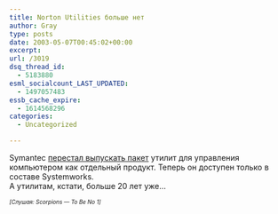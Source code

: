 ```yaml
---
title: Norton Utilities больше нет
author: Gray
type: posts
date: 2003-05-07T00:45:02+00:00
excerpt:
url: /3019
dsq_thread_id:
  - 5183880
esml_socialcount_LAST_UPDATED:
  - 1497057483
essb_cache_expire:
  - 1614568296
categories:
  - Uncategorized

---
```








Symantec <a href="http://www.pcworld.com/news/article/0,aid,110598,00.asp" target="_blank">перестал выпускать пакет</a> утилит для управления компьютером как отдельный продукт. Теперь он доступен только в составе Systemworks.  
А утилитам, кстати, больше 20 лет уже&#8230;

_<font size="1">[Слушая: Scorpions &#8212; To Be No 1]</font>_